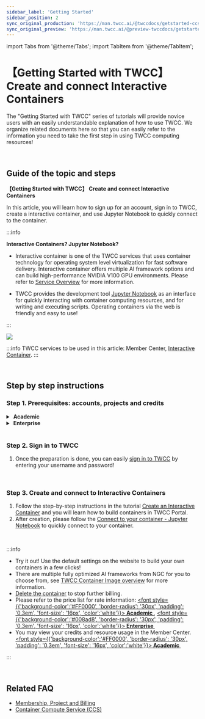 ```yaml
---
sidebar_label: 'Getting Started'
sidebar_position: 2
sync_original_production: 'https://man.twcc.ai/@twccdocs/getstarted-ccs-create-connec-en'
sync_original_preview: 'https://man.twcc.ai/@preview-twccdocs/getstarted-ccs-create-connec-en'
---
```


import Tabs from '@theme/Tabs';
import TabItem from '@theme/TabItem';


# 【Getting Started with TWCC】 Create and connect Interactive Containers

The "Getting Started with TWCC" series of tutorials will provide novice users with an easily understandable explanation of how to use TWCC. We organize related documents here so that you can easily refer to the information you need to take the first step in using TWCC computing resources! <i class="fa fa-hand-peace-o" aria-hidden="true"></i>

<br/>

## Guide of the topic and steps

**【Getting Started with TWCC】 Create and connect Interactive Containers**

In this article, you will learn how to sign up for an account, sign in to TWCC, create a interactive container, and use Jupyter Notebook to quickly connect to the container.

:::info

**Interactive Containers? Jupyter Notebook?**

- Interactive container is one of the TWCC services that uses container technology for operating system level virtualization for fast software delivery. Interactive container offers multiple AI framework options and can build high-performance NVIDIA V100 GPU environments. Please refer to [<ins>Service Overview</ins>](https://man.twcc.vip/en/docs/ccs/intro) for more information.


- TWCC provides the development tool [<ins>Jupyter Notebook</ins>](https://jupyter.org/) as an interface for quickly interacting with container computing resources, and for writing and executing scripts. Operating containers via the web is friendly and easy to use!

::: 

![](https://i.imgur.com/OTa5mVF.png)


:::info
TWCC services to be used in this article: Member Center, [<ins>Interactive Container</ins>](https://man.twcc.vip/en/docs/ccs/intro).
:::

<br/>

## Step by step instructions

### Step 1. Prerequisites: accounts, projects and credits

<details class="docspoiler">

<summary><font style={{'background-color':'#FF0000', 'border-radius': '30px', 'padding': '0.3em', 'font-size': '16px', 'color':'white'}}> <b>&nbsp;Academic&nbsp;</b></font></summary> 

1. [Sign up for an account](https://iservice.nchc.org.tw/nchc_service/index.php?lang_type=#firstPage)
2. Once finished, you can [apply for a new project](https://man.twcc.ai/@twccdocs/doc-service-main-zh/https%3A%2F%2Fman.twcc.ai%2F%40twccdocs%2Fapply-project-and-credit-zh), or ask [Tenant Admin<i class="fa fa-question-circle" aria-hidden="true"></i>](https://man.twcc.vip/en/docs/role_permission/intro) to [add you to an available project](https://man.twcc.vip/en/docs/member/user-guides/project-management/project-member-management).
3. If you are a Tenant Admin, please [purchase credits](https://man.twcc.vip/en/docs/member/user-guides/billing/apply_credits) for your project, TWCC resources can only be created and used when there are credits in the project.
4. If you are a Tenant Admin, after the credit application is completed, you can split the project's parent wallet into multiple sub-wallets to allocate a fixed amount to your members. If there is no split, the project's parent wallet credit will be used directly. Please refer to [Project Wallet Management](https://man.twcc.ai/@twccdocs/doc-service-main-zh/https%3A%2F%2Fman.twcc.ai%2F%40twccdocs%2Fguide-service-manage-project-wallet-zh) for more information.


</details>

<!-- Space -->

<div style={{'height':'15px'}}></div>

<!-- 2. start -->

<details class="docspoiler">

<summary><font style={{'background-color':'#008ad8', 'border-radius': '30px', 'padding': '0.3em', 'font-size': '16px', 'color':'white'}}> <b>&nbsp;Enterprise&nbsp;</b></font></summary>

1. [Sign up for an account](https://tws.twcc.ai/)
2. Once finished, you can
    - Apply for a [Free Experience Program](https://member.twcc.ai/module_page.php?module=nchc_service#nchc_service/nchc_service.php?action=trial_prj_apply_step0), or
    - Contact TWS Sales (sales@twsc.io) for an in-depth understanding of your needs and we will assist you in adding new projects and credits, or
    - Ask [Tenant Admin<i class="fa fa-question-circle" aria-hidden="true"></i>](https://man.twcc.vip/en/docs/role_permission/intro) to [add you to an available project](https://man.twcc.vip/en/docs/member/user-guides/project-management/project-member-management).


</details>

<br/>

### Step 2. Sign in to TWCC

1. Once the preparation is done, you can easily [sign in to TWCC](https://man.twcc.ai/@twccdocs/doc-service-main-zh/https%3A%2F%2Fman.twcc.ai%2F%40twccdocs%2Fguide-service-signin-twcc-zh) by entering your username and password!

<br/>


### Step 3. Create and connect to Interactive Containers
    
1. Follow the step-by-step instructions in the tutorial [Create an Interactive Container](https://man.twcc.vip/en/docs/ccs/user-guides/creation-and-connection/create-an-interactive-container) and you will learn how to build containers in TWCC Portal.
2. After creation, please follow the [Connect to your container - Jupyter Notebook](https://man.twcc.vip/en/docs/ccs/user-guides/creation-and-connection/connect-to-your-container#jupyter-notebook) to quickly connect to your container.

<br/>


:::info

- Try it out! Use the default settings on the website to build your own containers in a few clicks!
- There are multiple fully optimized AI frameworks from NGC for you to choose from, see [<ins>TWCC Container Image overview</ins>](https://man.twcc.vip/en/docs/ccs_framwork_image/intro) for more information.
- [<ins>Delete the container</ins>](https://man.twcc.vip/en/docs/ccs/user-guides/management-and-monitoring/manage-your-container#delete-the-container) to stop further billing.
- Please refer to the price list for rate information: <a href="https://man.twcc.ai/@twccdocs/SJWlN3YDr?type=view#%E5%AE%B9%E5%99%A8%E9%81%8B%E7%AE%97%E6%9C%8D%E5%8B%99-Container-Compute-Service-CCS"><font style={{'background-color':'#FF0000', 'border-radius': '30px', 'padding': '0.3em', 'font-size': '16px', 'color':'white'}}><b>&nbsp;Academic&nbsp;</b></font></a>, <a href="https://man.twcc.ai/@twsdocs/pricing-zh#%E5%AE%B9%E5%99%A8%E9%81%8B%E7%AE%97%E6%9C%8D%E5%8B%99-Container-Compute-Service-CCS"><font style={{'background-color':'#008ad8', 'border-radius': '30px', 'padding': '0.3em', 'font-size': '16px', 'color':'white'}}><b>&nbsp;Enterprise&nbsp;</b></font></a>
- You may view your credits and resource usage in the Member Center. <a href="https://man.twcc.ai/@twccdocs/doc-service-main-zh/https%3A%2F%2Fman.twcc.ai%2F%40twccdocs%2Fguide-service-view-billing-resource-usage-zh"><font style={{'background-color':'#FF0000', 'border-radius': '30px', 'padding': '0.3em', 'font-size': '16px', 'color':'white'}}><b>&nbsp;Academic&nbsp;</b></font></a>

:::

<br/>


## Related FAQ 
- [Membership, Project and Billing](https://man.twcc.vip/en/docs/faq/product_portal/member-project-billing)
- [Container Compute Service (CCS)](https://man.twcc.vip/en/docs/faq/compute/ccs)